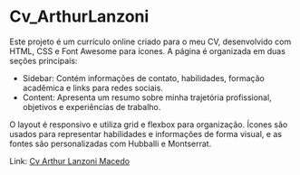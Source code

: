 # Cv_ArthurLanzoni

<p>Este projeto é um currículo online criado para o meu CV, desenvolvido com HTML, CSS e Font Awesome para ícones. A página é organizada em duas seções principais:
<ul>
  <li>Sidebar: Contém informações de contato, habilidades, formação acadêmica e links para redes sociais.</li>
  <li>Content: Apresenta um resumo sobre minha trajetória profissional, objetivos e experiências de trabalho.</li>
</ul>
O layout é responsivo e utiliza grid e flexbox para organização. Ícones são usados para representar habilidades e informações de forma visual, e as fontes são personalizadas com Hubballi e Montserrat.

Link: <a href="https://cv-arthurlanzoni.netlify.app/">Cv Arthur Lanzoni Macedo

</p>
